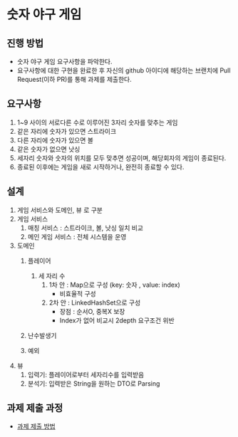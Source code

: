 # 숫자 야구 게임
## 진행 방법
* 숫자 야구 게임 요구사항을 파악한다.
* 요구사항에 대한 구현을 완료한 후 자신의 github 아이디에 해당하는 브랜치에 Pull Request(이하 PR)를 통해 과제를 제출한다.

## 요구사항
1. 1~9 사이의 서로다른 수로 이루어진 3자리 숫자를 맞추는 게임
2. 같은 자리에 숫자가 있으면 스트라이크
3. 다른 자리에 숫자가 있으면 볼
4. 같은 숫자가 없으면 낫싱
5. 세자리 숫자와 숫자의 위치를 모두 맞추면 성공이며, 해당회자의 게임이 종료된다.
6. 종료된 이후에는 게임을 새로 시작하거나, 완전히 종료할 수 있다.

## 설계
1. 게임 서비스와 도메인, 뷰 로 구분
2. 게임 서비스
   1. 매칭 서비스 : 스트라이크, 볼, 낫싱 일치 비교
   2. 메인 게임 서비스 : 전체 시스템을 운영
3. 도메인
   1. 플레이어
      1. 세 자리 수
         1. 1차 안 : Map으로 구성 (key: 숫자 , value: index)
            - 비효율적 구성
         2. 2차 안 : LinkedHashSet으로 구성
            - 장점 : 순서O, 중복X 보장
            - Index가 없어 비교시 2depth 요구조건 위반
         
   2. 난수발생기
   3. 예외
4. 뷰
   1. 입력기: 플레이어로부터 세자리수를 입력받음
   2. 분석기: 입력받은 String을 원하는 DTO로 Parsing
## 과제 제출 과정
* [과제 제출 방법](https://github.com/next-step/nextstep-docs/tree/master/precourse)
